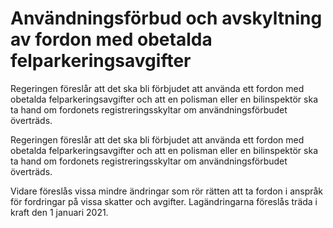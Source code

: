 # Användningsförbud och avskyltning av fordon med obetalda felparkeringsavgifter

Regeringen föreslår att det ska bli förbjudet att använda ett fordon med
obetalda felparkeringsavgifter och att en polisman eller en bilinspektör ska
ta hand om fordonets registreringsskyltar om användningsförbudet överträds.

Regeringen föreslår att det ska bli förbjudet att använda ett fordon med
obetalda felparkeringsavgifter och att en polisman eller en bilinspektör ska
ta hand om fordonets registreringsskyltar om användningsförbudet överträds.

Vidare föreslås vissa mindre ändringar som rör rätten att ta fordon i
anspråk för fordringar på vissa skatter och avgifter.
Lagändringarna föreslås träda i kraft den 1 januari 2021.
